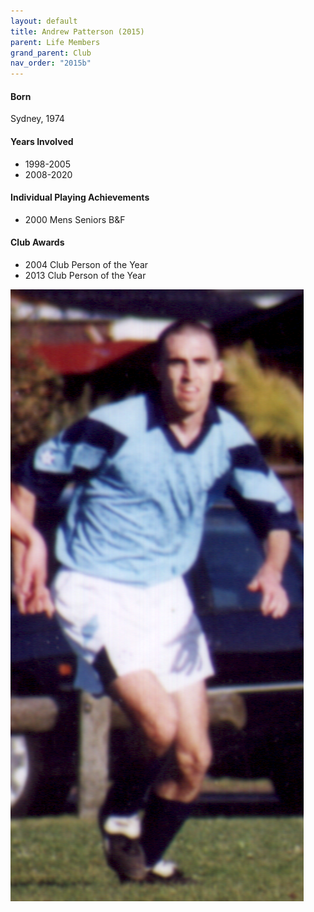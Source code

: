 ```yaml
---
layout: default
title: Andrew Patterson (2015)
parent: Life Members
grand_parent: Club
nav_order: "2015b"
---
```


#### Born
 
Sydney, 1974

#### Years Involved

* 1998-2005
* 2008-2020

#### Individual Playing Achievements

* 2000 Mens Seniors B&F

#### Club Awards

* 2004 Club Person of the Year
* 2013 Club Person of the Year

![](patto.png)